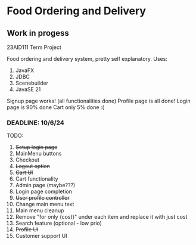# Food Ordering and Delivery 
## Work in progess 
23AID111 Term Project 

Food ordering and delivery system, pretty self explanatory. 
Uses: 
1. JavaFX
2. JDBC
3. Scenebuilder
4. JavaSE 21
   
Signup page works! (all functionalities done)
Profile page is all done! 
Login page is 90% done
Cart only 5% done :(


### DEADLINE: 10/6/24 

TODO:
1. ~~Setup login page~~
2. MainMenu buttons
3. Checkout 
4. ~~Logout option~~
5. ~~Cart UI~~
6. Cart functionality
7. Admin page (maybe???)
8. Login page completion
9. ~~User profile controller~~
10. Change main menu text
11. Main menu cleanup
12. Remove "for only {cost}" under each item and replace it with just cost
13. Search feature (optional - low prio)
14. ~~Profile UI~~
15. Customer support UI
    





